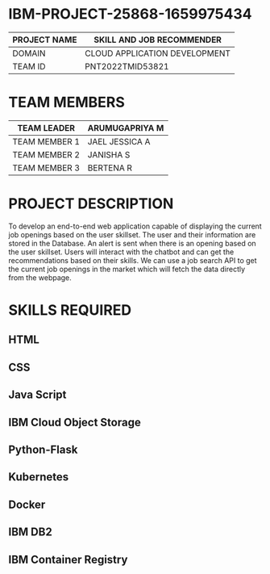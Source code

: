 # IBM-PROJECT-25868-1659975434
 
|  PROJECT NAME |  SKILL AND JOB RECOMMENDER     |
| ------------- | -------------------------------|
| DOMAIN        |  CLOUD APPLICATION DEVELOPMENT |
| TEAM ID       |  PNT2022TMID53821              |

# TEAM MEMBERS 

|  TEAM LEADER     |	 ARUMUGAPRIYA M     |
|----------------  |--------------------- |
|  TEAM MEMBER 1   |  JAEL JESSICA A      |
|  TEAM MEMBER 2	 |  JANISHA S           |
|  TEAM MEMBER 3	 |  BERTENA R           |

# PROJECT DESCRIPTION
To develop an end-to-end web application capable of displaying the current job openings based on the user skillset. The user and their information are stored in the Database. An alert is sent when there is an opening based on the user skillset. Users will interact with the chatbot and can get the recommendations based on their skills. We can use a job search API to get the current job openings in the market which will fetch the data directly from the webpage.

# SKILLS REQUIRED
HTML
------------------------
CSS
------------------------
Java Script
------------------------
IBM Cloud Object Storage
------------------------
Python-Flask 
------------------------
Kubernetes 
------------------------
Docker
------------------------
IBM DB2 
------------------------
IBM Container Registry
------------------------
